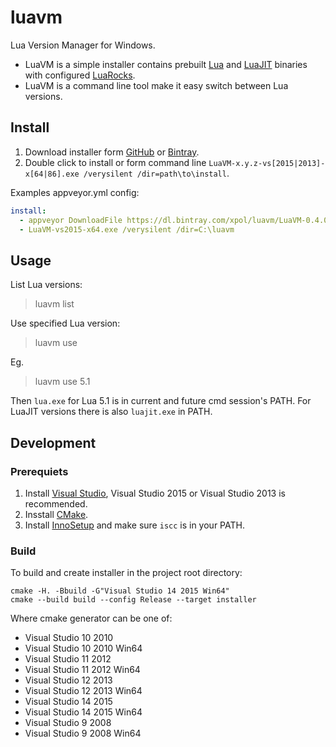 # luavm

Lua Version Manager for Windows.

* LuaVM is a simple installer contains prebuilt [Lua][] and [LuaJIT][] binaries with configured [LuaRocks][].
* LuaVM is a command line tool make it easy switch between Lua versions.

## Install

1. Download installer form [GitHub](https://github.com/xpol/luavm/releases) or [Bintray](https://bintray.com/xpol/luavm/luavm-development#files).
2. Double click to install or form command line `LuaVM-x.y.z-vs[2015|2013]-x[64|86].exe /verysilent /dir=path\to\install`.


Examples appveyor.yml config:

```yml
install:
  - appveyor DownloadFile https://dl.bintray.com/xpol/luavm/LuaVM-0.4.0-vs2015-x64.exe -FileName LuaVM-vs2015-x64.exe
  - LuaVM-vs2015-x64.exe /verysilent /dir=C:\luavm
```

## Usage

List Lua versions:

> luavm list


Use specified Lua version:

> luavm use <version>

Eg.

> luavm use 5.1

Then `lua.exe` for Lua 5.1 is in current and future cmd session's PATH.
For LuaJIT versions there is also `luajit.exe` in PATH.


## Development

### Prerequiets

1. Install [Visual Studio](https://www.visualstudio.com/downloads/download-visual-studio-vs), Visual Studio 2015 or Visual Studio 2013 is recommended.
2. Insstall [CMake](https://cmake.org/).
3. Install [InnoSetup](http://www.jrsoftware.org/isinfo.php) and make sure `iscc` is in your PATH.

### Build

To build and create installer in the project root directory:

```Batch
cmake -H. -Bbuild -G"Visual Studio 14 2015 Win64"
cmake --build build --config Release --target installer
```

Where cmake generator can be one of:

- Visual Studio 10 2010
- Visual Studio 10 2010 Win64
- Visual Studio 11 2012
- Visual Studio 11 2012 Win64
- Visual Studio 12 2013
- Visual Studio 12 2013 Win64
- Visual Studio 14 2015
- Visual Studio 14 2015 Win64
- Visual Studio 9 2008
- Visual Studio 9 2008 Win64


[Lua]: https://www.lua.org/
[LuaJIT]: http://luajit.org/
[LuaRocks]: https://luarocks.org/
